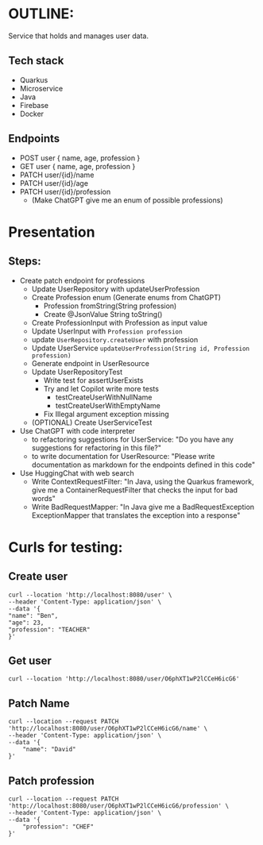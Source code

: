 # OUTLINE:

Service that holds and manages user data.

## Tech stack

- Quarkus
- Microservice
- Java
- Firebase
- Docker

## Endpoints

- POST user { name, age, profession }
- GET user { name, age, profession }
- PATCH user/{id}/name
- PATCH user/{id}/age
- PATCH user/{id}/profession
  - (Make ChatGPT give me an enum of possible professions)

# Presentation

## Steps:
- Create patch endpoint for professions
  - Update UserRepository with updateUserProfession
  - Create Profession enum (Generate enums from ChatGPT)
    - Profession fromString(String profession)
    - Create @JsonValue String toString()
  - Create ProfessionInput with Profession as input value
  - Update UserInput with `Profession profession`
  - update `UserRepository.createUser` with profession
  - Update UserService `updateUserProfession(String id, Profession profession)`
  - Generate endpoint in UserResource
  - Update UserRepositoryTest
    - Write test for assertUserExists
    - Try and let Copilot write more tests
      - testCreateUserWithNullName
      - testCreateUserWithEmptyName
    - Fix Illegal argument exception missing
  - (OPTIONAL) Create UserServiceTest
- Use ChatGPT with code interpreter
  - to refactoring suggestions for UserService: "Do you have any suggestions for refactoring in this file?"
  - to write documentation for UserResource: "Please write documentation as markdown for the endpoints defined in this code"
- Use HuggingChat with web search
  - Write ContextRequestFilter: "In Java, using the Quarkus framework, give me a ContainerRequestFilter that checks the input for bad words"
  - Write BadRequestMapper: "In Java give me a BadRequestException ExceptionMapper that translates the exception into a response"

# Curls for testing:

## Create user
```
curl --location 'http://localhost:8080/user' \
--header 'Content-Type: application/json' \
--data '{
"name": "Ben",
"age": 23,
"profession": "TEACHER"
}'
```

## Get user
```
curl --location 'http://localhost:8080/user/O6phXT1wP2lCCeH6icG6'
```

## Patch Name

```
curl --location --request PATCH 'http://localhost:8080/user/O6phXT1wP2lCCeH6icG6/name' \
--header 'Content-Type: application/json' \
--data '{
    "name": "David"
}'
```

## Patch profession
```
curl --location --request PATCH 'http://localhost:8080/user/O6phXT1wP2lCCeH6icG6/profession' \
--header 'Content-Type: application/json' \
--data '{
    "profession": "CHEF"
}'
```
  